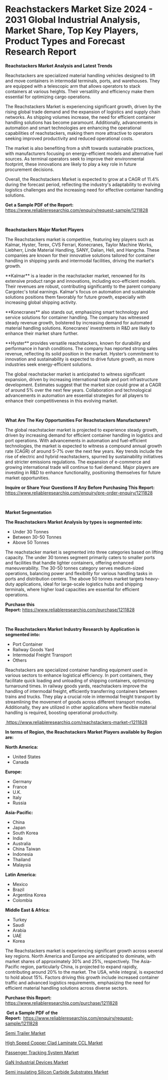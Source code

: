 <p><h1>Reachstackers Market Size 2024 - 2031 Global Industrial Analysis, Market Share, Top Key Players, Product Types and Forecast Research Report</h1></p><p><strong>Reachstackers Market Analysis and Latest Trends</strong></p>
<p><p>Reachstackers are specialized material handling vehicles designed to lift and move containers in intermodal terminals, ports, and warehouses. They are equipped with a telescopic arm that allows operators to stack containers at various heights. Their versatility and efficiency make them essential for optimizing cargo operations.</p><p>The Reachstackers Market is experiencing significant growth, driven by the rising global trade demand and the expansion of logistics and supply chain networks. As shipping volumes increase, the need for efficient container handling solutions has become paramount. Additionally, advancements in automation and smart technologies are enhancing the operational capabilities of reachstackers, making them more attractive to operators seeking improved productivity and reduced operational costs.</p><p>The market is also benefiting from a shift towards sustainable practices, with manufacturers focusing on energy-efficient models and alternative fuel sources. As terminal operators seek to improve their environmental footprint, these innovations are likely to play a key role in future procurement decisions.</p><p>Overall, the Reachstackers Market is expected to grow at a CAGR of 11.4% during the forecast period, reflecting the industry's adaptability to evolving logistics challenges and the increasing need for effective container handling solutions.</p></p>
<p><strong>Get a Sample PDF of the Report:&nbsp;</strong> <a href="https://www.reliableresearchiq.com/enquiry/request-sample/1211828?utm_campaign=1124&utm_medium=2&utm_source=Github&utm_content=ia&utm_term=05102024&utm_id=reachstackers">https://www.reliableresearchiq.com/enquiry/request-sample/1211828</a></p>
<p>&nbsp;</p>
<p><strong>Reachstackers Major Market Players</strong></p>
<p><p>The Reachstackers market is competitive, featuring key players such as Kalmar, Hyster, Terex, CVS Ferrari, Konecranes, Taylor Machine Works, Liebherr, Linde Material Handling, SANY, Dalian, Heli, and Hangcha. These companies are known for their innovative solutions tailored for container handling in shipping yards and intermodal facilities, driving the market's growth.</p><p>**Kalmar** is a leader in the reachstacker market, renowned for its extensive product range and innovations, including eco-efficient models. Their revenues are robust, contributing significantly to the parent company Cargotec's total earnings. Kalmar's focus on automation and sustainable solutions positions them favorably for future growth, especially with increasing global shipping activity.</p><p>**Konecranes** also stands out, emphasizing smart technology and service solutions for container handling. The company has witnessed steady revenue growth, bolstered by increasing demand for automated material handling solutions. Konecranes’ investments in R&D are likely to enhance their market share further.</p><p>**Hyster** provides versatile reachstackers, known for durability and performance in harsh conditions. The company has reported strong sales revenue, reflecting its solid position in the market. Hyster’s commitment to innovation and sustainability is expected to drive future growth, as more industries seek energy-efficient solutions.</p><p>The global reachstacker market is anticipated to witness significant expansion, driven by increasing international trade and port infrastructure development. Estimates suggest that the market size could grow at a CAGR of around 5% over the next few years. Collaboration and technological advancements in automation are essential strategies for all players to enhance their competitiveness in this evolving market.</p></p>
<p>&nbsp;</p>
<p><strong>What Are The Key Opportunities For Reachstackers Manufacturers?</strong></p>
<p><p>The global reachstacker market is projected to experience steady growth, driven by increasing demand for efficient container handling in logistics and port operations. With advancements in automation and fuel-efficient technologies, the market is expected to witness a compound annual growth rate (CAGR) of around 5-7% over the next few years. Key trends include the rise of electric and hybrid reachstackers, spurred by sustainability initiatives and stricter emissions regulations. The expansion of e-commerce and growing international trade will continue to fuel demand. Major players are investing in R&D to enhance functionality, positioning themselves for future market opportunities.</p></p>
<p><strong>Inquire or Share Your Questions If Any Before Purchasing This Report:</strong> <a href="https://www.reliableresearchiq.com/enquiry/pre-order-enquiry/1211828?utm_campaign=1124&utm_medium=2&utm_source=Github&utm_content=ia&utm_term=05102024&utm_id=reachstackers">https://www.reliableresearchiq.com/enquiry/pre-order-enquiry/1211828</a></p>
<p>&nbsp;</p>
<p><strong>Market Segmentation</strong></p>
<p><strong>The Reachstackers Market Analysis by types is segmented into:</strong></p>
<p><ul><li>Under 30 Tonnes</li><li>Between 30-50 Tonnes</li><li>Above 50 Tonnes</li></ul></p>
<p><p>The reachstacker market is segmented into three categories based on lifting capacity. The under 30 tonnes segment primarily caters to smaller ports and facilities that handle lighter containers, offering enhanced maneuverability. The 30-50 tonnes category serves medium-sized operations, balancing power and flexibility for various handling tasks in ports and distribution centers. The above 50 tonnes market targets heavy-duty applications, ideal for large-scale logistics hubs and shipping terminals, where higher load capacities are essential for efficient operations.</p></p>
<p><strong>Purchase this Report:&nbsp;</strong><a href="https://www.reliableresearchiq.com/purchase/1211828?utm_campaign=1124&utm_medium=2&utm_source=Github&utm_content=ia&utm_term=05102024&utm_id=reachstackers">https://www.reliableresearchiq.com/purchase/1211828</a></p>
<p>&nbsp;</p>
<p><strong>The Reachstackers Market Industry Research by Application is segmented into:</strong></p>
<p><ul><li>Port Container</li><li>Railway Goods Yard</li><li>Intermodal Freight Transport</li><li>Others</li></ul></p>
<p><p>Reachstackers are specialized container handling equipment used in various sectors to enhance logistical efficiency. In port containers, they facilitate quick loading and unloading of shipping containers, optimizing turnaround times. In railway goods yards, reachstackers improve the handling of intermodal freight, efficiently transferring containers between trains and trucks. They play a crucial role in intermodal freight transport by streamlining the movement of goods across different transport modes. Additionally, they are utilized in other applications where flexible material handling is required, boosting operational productivity.</p></p>
<p><a href="https://www.reliableresearchiq.com/reachstackers-market-r1211828?utm_campaign=1124&utm_medium=2&utm_source=Github&utm_content=ia&utm_term=05102024&utm_id=reachstackers">&nbsp;https://www.reliableresearchiq.com/reachstackers-market-r1211828</a></p>
<p><strong>In terms of Region, the Reachstackers Market Players available by Region are:</strong></p>
<p>
    <p> <strong> North America: </strong>
        <ul>
            <li>United States</li>
            <li>Canada</li>
        </ul>
        </p> 
    <p> <strong> Europe: </strong>
        <ul>
            <li>Germany</li>
            <li>France</li>
            <li>U.K.</li>
            <li>Italy</li>
            <li>Russia</li>
        </ul>
        </p> 
    <p> <strong> Asia-Pacific: </strong>
        <ul>
            <li>China</li>
            <li>Japan</li>
            <li>South Korea</li>
            <li>India</li>
            <li>Australia</li>
            <li>China Taiwan</li>
            <li>Indonesia</li>
            <li>Thailand</li>
            <li>Malaysia</li>
        </ul>
        </p> 
    <p> <strong> Latin America: </strong>
        <ul>
            <li>Mexico</li>
            <li>Brazil</li>
            <li>Argentina Korea</li>
            <li>Colombia</li>
        </ul>
        </p> 
    <p> <strong> Middle East & Africa: </strong>
        <ul>
            <li>Turkey</li>
            <li>Saudi</li>
            <li>Arabia</li>
            <li>UAE</li>
            <li>Korea</li>
        </ul>
    </p>
    </p>
<p><p>The Reachstackers market is experiencing significant growth across several key regions. North America and Europe are anticipated to dominate, with market shares of approximately 30% and 25%, respectively. The Asia-Pacific region, particularly China, is projected to expand rapidly, contributing around 20% to the market. The USA, while integral, is expected to hold about 15%. Factors driving this growth include increased container traffic and advanced logistics requirements, emphasizing the need for efficient material handling solutions across diverse sectors.</p></p>
<p><strong>Purchase this Report: </strong><a href="https://www.reliableresearchiq.com/purchase/1211828?utm_campaign=1124&utm_medium=2&utm_source=Github&utm_content=ia&utm_term=05102024&utm_id=reachstackers">https://www.reliableresearchiq.com/purchase/1211828</a></p>
<p>&nbsp;<strong>Get a Sample PDF of the Report:&nbsp;&nbsp;</strong><a href="https://www.reliableresearchiq.com/enquiry/request-sample/1211828?utm_campaign=1124&utm_medium=2&utm_source=Github&utm_content=ia&utm_term=05102024&utm_id=reachstackers">https://www.reliableresearchiq.com/enquiry/request-sample/1211828</a></p>
<p><strong></strong></p>
<p><p><a href="https://www.linkedin.com/pulse/strategic-insights-global-semi-trailer-market-trends-2024--yxdue?utm_campaign=1124&utm_medium=2&utm_source=Github&utm_content=ia&utm_term=05102024&utm_id=reachstackers">Semi Trailer Market</a></p><p><a href="https://issuu.com/reportprime-2/docs/high-speed-copper-clad-laminate-ccl_3b9e16ea8b8041?utm_campaign=1124&utm_medium=2&utm_source=Github&utm_content=ia&utm_term=05102024&utm_id=reachstackers">High Speed Copper Clad Laminate CCL Market</a></p><p><a href="https://github.com/wwwkeltoum/Market-Research-Report-List-5/blob/main/passenger-tracking-system-market.md?utm_campaign=1124&utm_medium=2&utm_source=Github&utm_content=ia&utm_term=05102024&utm_id=reachstackers">Passenger Tracking System Market</a></p><p><a href="https://www.linkedin.com/pulse/analyzing-global-gan-industrial-devices-market-growth-prospects-nukce?utm_campaign=1124&utm_medium=2&utm_source=Github&utm_content=ia&utm_term=05102024&utm_id=reachstackers">GaN Industrial Devices Market</a></p><p><a href="https://issuu.com/reportprime-2/docs/semi-insulating-silicon-carbide-sub_1ec3ed246d0e15?utm_campaign=1124&utm_medium=2&utm_source=Github&utm_content=ia&utm_term=05102024&utm_id=reachstackers">Semi insulating Silicon Carbide Substrates Market</a></p></p>